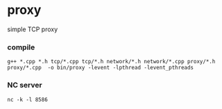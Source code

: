 # proxy

simple TCP proxy

### compile
    g++ *.cpp *.h tcp/*.cpp tcp/*.h network/*.h network/*.cpp proxy/*.h proxy/*.cpp  -o bin/proxy -levent -lpthread -levent_pthreads


### NC server
    nc -k -l 8586